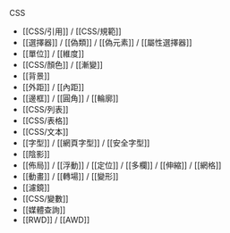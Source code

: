 CSS
- [[CSS/引用]] / [[CSS/規範]]
- [[選擇器]] / [[偽類]] / [[偽元素]] / [[屬性選擇器]]
- [[單位]] / [[維度]]
- [[CSS/顏色]] / [[漸變]]
- [[背景]]
- [[外距]] / [[內距]]
- [[邊框]] / [[圓角]] / [[輪廓]]
- [[CSS/列表]]
- [[CSS/表格]]
- [[CSS/文本]]
- [[字型]] / [[網頁字型]] / [[安全字型]]
- [[陰影]]
- [[佈局]] / [[浮動]] / [[定位]] / [[多欄]] / [[伸縮]] / [[網格]]
- [[動畫]] / [[轉場]] / [[變形]]
- [[濾鏡]]
- [[CSS/變數]]
- [[媒體查詢]]
- [[RWD]] / [[AWD]]